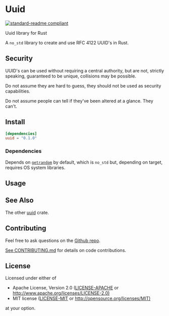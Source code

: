 # Uuid

[![standard-readme compliant](https://img.shields.io/badge/readme%20style-standard-brightgreen.svg?style=flat-square)](https://github.com/RichardLitt/standard-readme)

Uuid library for Rust

A `no_std` library to create and use RFC 4122 UUID's in Rust.

## Security

UUID's can be used without requiring a central authority,
but are not, strictly speaking, guaranteed to be unique, collisions may be possible.

Do not assume they are hard to guess, they should not be used as security capabilities.

Do not assume people can tell if they've been altered at a glance. They can't.

## Install

```toml
[dependencies]
uuid = "0.1.0"
```

### Dependencies

Depends on [`getrandom`](https://crates.io/crates/getrandom) by default,
which is `no_std` but, depending on target, requires OS system libraries.

## Usage

<!-- TODO: Usage -->

## See Also

The other [uuid](https://crates.io/crates/uuid) crate.

## Contributing

Feel free to ask questions on the [Github repo](https://github.com/DianaNites/uuid).

[See CONTRIBUTING.md](CONTRIBUTING.md) for details on code contributions.

## License

Licensed under either of

* Apache License, Version 2.0
   ([LICENSE-APACHE](LICENSE-APACHE) or <http://www.apache.org/licenses/LICENSE-2.0)>
* MIT license
   ([LICENSE-MIT](LICENSE-MIT) or <http://opensource.org/licenses/MIT)>

at your option.
